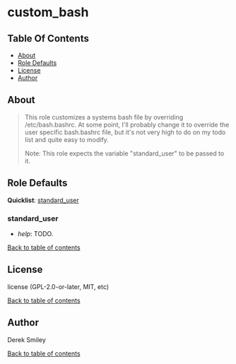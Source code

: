 # custom_bash

## Table Of Contents

* [About](#about)
* [Role Defaults](#role-defaults)
* [License](#license)
* [Author](#author)

## About

> This role customizes a systems bash file by overriding /etc/bash.bashrc. At some point, I'll probably change it to override the user specific bash.bashrc file, but it's not very high to do on my todo list and quite easy to modify. 
>
> Note: This role expects the variable "standard_user" to be passed to it. 

## Role Defaults

**Quicklist**: [standard_user](#standard_user)

### standard_user 

* *help*: TODO.

[Back to table of contents](#table-of-contents)

## License

license (GPL-2.0-or-later, MIT, etc)

[Back to table of contents](#table-of-contents)

## Author

Derek Smiley

[Back to table of contents](#table-of-contents)
